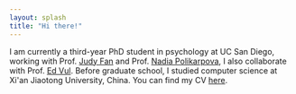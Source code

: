 ```yaml
---
layout: splash
title: "Hi there!"
---
```


I am currently a third-year PhD student in psychology at UC San Diego, working with Prof. [Judy Fan](https://cogtoolslab.github.io) and Prof. [Nadia Polikarpova](https://cseweb.ucsd.edu/~npolikarpova/), I also collaborate with Prof. [Ed Vul](http://www.evullab.org). Before graduate school, I studied computer science at Xi'an Jiaotong University, China. You can find my CV [here](https://haoliangwang.github.io/assets/cv/CV_Haoliang.pdf).